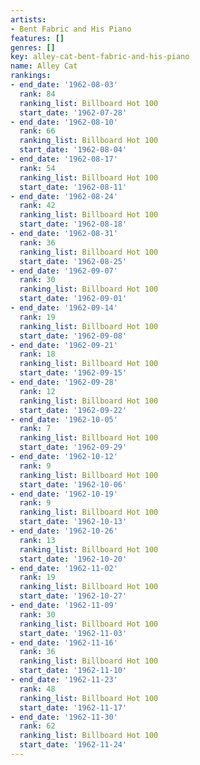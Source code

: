```yaml
---
artists:
- Bent Fabric and His Piano
features: []
genres: []
key: alley-cat-bent-fabric-and-his-piano
name: Alley Cat
rankings:
- end_date: '1962-08-03'
  rank: 84
  ranking_list: Billboard Hot 100
  start_date: '1962-07-28'
- end_date: '1962-08-10'
  rank: 66
  ranking_list: Billboard Hot 100
  start_date: '1962-08-04'
- end_date: '1962-08-17'
  rank: 54
  ranking_list: Billboard Hot 100
  start_date: '1962-08-11'
- end_date: '1962-08-24'
  rank: 42
  ranking_list: Billboard Hot 100
  start_date: '1962-08-18'
- end_date: '1962-08-31'
  rank: 36
  ranking_list: Billboard Hot 100
  start_date: '1962-08-25'
- end_date: '1962-09-07'
  rank: 30
  ranking_list: Billboard Hot 100
  start_date: '1962-09-01'
- end_date: '1962-09-14'
  rank: 19
  ranking_list: Billboard Hot 100
  start_date: '1962-09-08'
- end_date: '1962-09-21'
  rank: 18
  ranking_list: Billboard Hot 100
  start_date: '1962-09-15'
- end_date: '1962-09-28'
  rank: 12
  ranking_list: Billboard Hot 100
  start_date: '1962-09-22'
- end_date: '1962-10-05'
  rank: 7
  ranking_list: Billboard Hot 100
  start_date: '1962-09-29'
- end_date: '1962-10-12'
  rank: 9
  ranking_list: Billboard Hot 100
  start_date: '1962-10-06'
- end_date: '1962-10-19'
  rank: 9
  ranking_list: Billboard Hot 100
  start_date: '1962-10-13'
- end_date: '1962-10-26'
  rank: 13
  ranking_list: Billboard Hot 100
  start_date: '1962-10-20'
- end_date: '1962-11-02'
  rank: 19
  ranking_list: Billboard Hot 100
  start_date: '1962-10-27'
- end_date: '1962-11-09'
  rank: 30
  ranking_list: Billboard Hot 100
  start_date: '1962-11-03'
- end_date: '1962-11-16'
  rank: 36
  ranking_list: Billboard Hot 100
  start_date: '1962-11-10'
- end_date: '1962-11-23'
  rank: 48
  ranking_list: Billboard Hot 100
  start_date: '1962-11-17'
- end_date: '1962-11-30'
  rank: 62
  ranking_list: Billboard Hot 100
  start_date: '1962-11-24'
---
```


